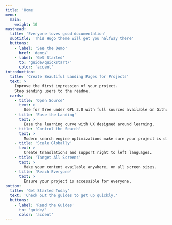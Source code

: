 ```yaml
---
title: 'Home'
menu:
  main:
    weight: 10
masthead:
  title: 'Everyone loves good documentation'
  subtitle: 'This Hugo theme will get you halfway there'
  buttons:
    - label: 'See the Demo'
      href: 'demo/'
    - label: 'Get Started'
      to: 'guide/quickstart/'
      color: 'accent'
introduction:
  title: 'Create Beautiful Landing Pages for Projects'
  text: >
    Improve the first impression of your project.
    Stop sending users to the readme.
  cards:
    - title: 'Open Source'
      text: >
        Use for free under GPL 3.0 with full sources available on Github.
    - title: 'Ease the Landing'
      text: >
        Ease the learning curve with UX designed around learning.
    - title: 'Control the Search'
      text: >
        Modern search engine optimizations make sure your project is discoverable.
    - title: 'Scale Globally'
      text: >
        Create translations and support right to left languages.
    - title: 'Target All Screens'
      text: >
        Make your content available anywhere, on all screen sizes.
    - title: 'Reach Everyone'
      text: >
        Ensure your project is accessible for everyone.
bottom:
  title: 'Get Started Today'
  text: 'Check out the guides to get up quickly.'
  buttons:
    - label: 'Read the Guides'
      to: 'guide/'
      color: 'accent'
---
```

